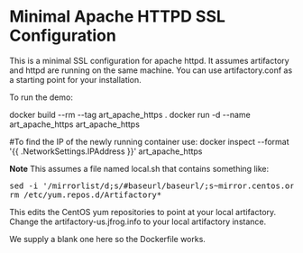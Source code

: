 Minimal Apache HTTPD SSL Configuration
==================================

This is a minimal SSL configuration for apache httpd.  It assumes artifactory and httpd are running on the same machine.
You can use artifactory.conf as a starting point for your installation.

To run the demo:

docker build --rm --tag art_apache_https .
docker run -d --name art_apache_https art_apache_https

#To find the IP of the newly running container use:
docker inspect --format '{{ .NetworkSettings.IPAddress }}' art_apache_https

__Note__
This assumes a file named local.sh that contains something like:

<pre>
sed -i '/mirrorlist/d;s/#baseurl/baseurl/;s~mirror.centos.org~artifactory-us.jfrog.info/artifactory~' /etc/yum.repos.d/CentOS-*.repo
rm /etc/yum.repos.d/Artifactory*
</pre>

This edits the CentOS yum repositories to point at your local artifactory.  Change the artifactory-us.jfrog.info to your
local artifactory instance.

We supply a blank one here so the Dockerfile works.

